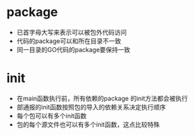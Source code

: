 # package
  - 已首字母大写来表示可以被包外代码访问
  - 代码的package可以和所在目录不一致
  - 同一目录的GO代码的package要保持一致

# init

- 在main函数执行前，所有依赖的package 的init方法都会被执行
- 部通报的init函数按照包的导入的依赖关系决定执行顺序
- 每个包可以有多个init函数
- 包的每个源文件也可以有多个init函数，这点比较特殊

